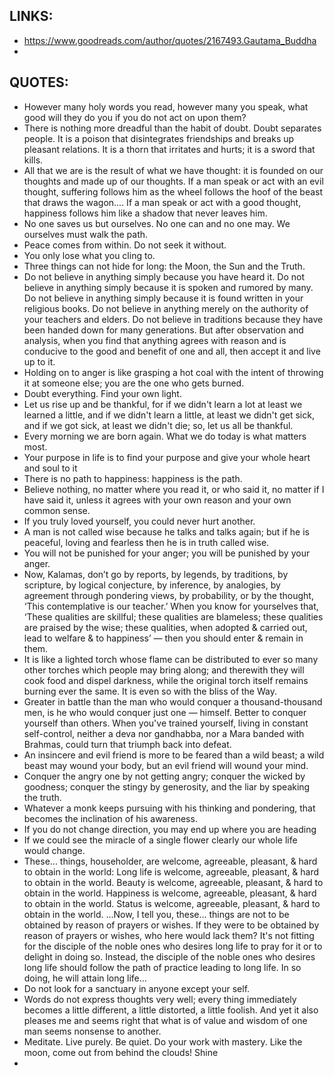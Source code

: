 
## LINKS:
* https://www.goodreads.com/author/quotes/2167493.Gautama_Buddha
* 

## QUOTES:
* However many holy words you read, however many you speak, what good will they do you if you do not act on upon them?
* There is nothing more dreadful than the habit of doubt. Doubt separates people. It is a poison that disintegrates friendships and breaks up pleasant relations. It is a thorn that irritates and hurts; it is a sword that kills.
* All that we are is the result of what we have thought: it is founded on our thoughts and made up of our thoughts. If a man speak or act with an evil thought, suffering follows him as the wheel follows the hoof of the beast that draws the wagon.... If a man speak or act with a good thought, happiness follows him like a shadow that never leaves him.
* No one saves us but ourselves. No one can and no one may. We ourselves must walk the path.
* Peace comes from within.  Do not seek it without.
* You only lose what you cling to.
* Three things can not hide for long: the Moon, the Sun and the Truth.
* Do not believe in anything simply because you have heard it. Do not believe in anything simply because it is spoken and rumored by many. Do not believe in anything simply because it is found written in your religious books. Do not believe in anything merely on the authority of your teachers and elders. Do not believe in traditions because they have been handed down for many generations. But after observation and analysis, when you find that anything agrees with reason and is conducive to the good and benefit of one and all, then accept it and live up to it.
* Holding on to anger is like grasping a hot coal with the intent of throwing it at someone else; you are the one who gets burned.
* Doubt everything. Find your own light.
* Let us rise up and be thankful, for if we didn't learn a lot at least we learned a little, and if we didn't learn a little, at least we didn't get sick, and if we got sick, at least we didn't die; so, let us all be thankful.
* Every morning we are born again. What we do today is what matters most.
* Your purpose in life is to find your purpose and give your whole heart and soul to it
* There is no path to happiness: happiness is the path.
* Believe nothing, no matter where you read it, or who said it, no matter if I have said it, unless it agrees with your own reason and your own common sense.
* If you truly loved yourself, you could never hurt another.
* A man is not called wise because he talks and talks again; but if he is peaceful, loving and fearless then he is in truth called wise.
* You will not be punished for your anger; you will be punished by your anger.
* Now, Kalamas, don’t go by reports, by legends, by traditions, by scripture, by logical conjecture, by inference, by analogies, by agreement through pondering views, by probability, or by the thought, ‘This contemplative is our teacher.’ When you know for yourselves that, ‘These qualities are skillful; these qualities are blameless; these qualities are praised by the wise; these qualities, when adopted & carried out, lead to welfare & to happiness’ — then you should enter & remain in them.
* It is like a lighted torch whose flame can be distributed to ever so many other torches which people may bring along; and therewith they will cook food and dispel darkness, while the original torch itself remains burning ever the same. It is even so with the bliss of the Way.
* Greater in battle than the man who would conquer a thousand-thousand men, is he who would conquer just one — himself. Better to conquer yourself than others. When you've trained yourself, living in constant self-control, neither a deva nor gandhabba, nor a Mara banded with Brahmas, could turn that triumph back into defeat.
* An insincere and evil friend is more to be feared than a wild beast; a wild beast may wound your body, but an evil friend will wound your mind.
* Conquer the angry one by not getting angry; conquer the wicked by goodness; conquer the stingy by generosity, and the liar by speaking the truth.
* Whatever a monk keeps pursuing with his thinking and pondering, that becomes the inclination of his awareness.
* If you do not change direction, you may end up where you are heading
* If we could see the miracle of a single flower clearly our whole life would change.
* These... things, householder, are welcome, agreeable, pleasant, & hard to obtain in the world: Long life is welcome, agreeable, pleasant, & hard to obtain in the world. Beauty is welcome, agreeable, pleasant, & hard to obtain in the world. Happiness is welcome, agreeable, pleasant, & hard to obtain in the world. Status is welcome, agreeable, pleasant, & hard to obtain in the world. ...Now, I tell you, these... things are not to be obtained by reason of prayers or wishes. If they were to be obtained by reason of prayers or wishes, who here would lack them? It's not fitting for the disciple of the noble ones who desires long life to pray for it or to delight in doing so. Instead, the disciple of the noble ones who desires long life should follow the path of practice leading to long life. In so doing, he will attain long life...
* Do not look for a sanctuary in anyone except your self.
* Words do not express thoughts very well; every thing immediately becomes a little different, a little distorted, a little foolish. And yet it also pleases me and seems right that what is of value and wisdom of one man seems nonsense to another.
* Meditate. Live purely. Be quiet. Do your work with mastery. Like the moon, come out from behind the clouds! Shine
* 

